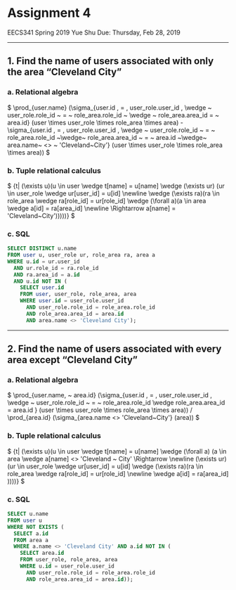 # Assignment 4

  EECS341 Spring 2019
  Yue Shu
  Due: Thursday, Feb 28, 2019

---

## 1. Find the name of users associated with only the area “Cleveland City”

### a. Relational algebra

$ \prod_{user.name} (\sigma_{user.id \, = \, user\_role.user\_id \, \wedge ~ user\_role.role\_id ~ = ~ role\_area.role\_id ~ \wedge ~ role\_area.area\_id = ~ area.id} (user \times user\_role \times role\_area \times area) - \sigma_{user.id \, = \, user\_role.user\_id \, \wedge ~ user\_role.role\_id ~ = ~ role\_area.role\_id ~\wedge~ role\_area.area\_id ~ = ~ area.id ~\wedge~ area.name~ <> ~ 'Cleveland~City'} (user \times user\_role \times role\_area \times area)) $

### b. Tuple relational calculus

$ \{t| (\exists u)(u \in user \wedge t[name] = u[name] \wedge (\exists ur) (ur \in user\_role \wedge ur[user\_id] = u[id] \newline \wedge (\exists ra)(ra \in role\_area \wedge ra[role\_id] = ur[role\_id] \wedge (\forall a)(a \in area \wedge a[id] = ra[area\_id] \newline \Rightarrow a[name] = 'Cleveland~City')))))\} $

### c. SQL

```sql
SELECT DISTINCT u.name
FROM user u, user_role ur, role_area ra, area a 
WHERE u.id = ur.user_id  
  AND ur.role_id = ra.role_id 
  AND ra.area_id = a.id 
  AND u.id NOT IN (
    SELECT user.id 
    FROM user, user_role, role_area, area
    WHERE user.id = user_role.user_id
      AND user_role.role_id = role_area.role_id
      AND role_area.area_id = area.id
      AND area.name <> 'Cleveland City');
```

--- 

## 2. Find the name of users associated with every area except “Cleveland City”

### a. Relational algebra

$ \prod_{user.name, ~ area.id} (\sigma_{user.id \, = \, user\_role.user\_id \, \wedge ~ user\_role.role\_id ~ = ~ role\_area.role\_id \wedge role\_area.area\_id = area.id } (user \times user\_role \times role\_area \times area)) / \prod_{area.id} (\sigma_{area.name <> 'Cleveland~City'} (area))  $

### b. Tuple relational calculus

$ \{t| (\exists u)(u \in user \wedge t[name] = u[name] \wedge (\forall a) (a \in area \wedge a[name] <> 'Cleveland ~ City' \Rightarrow \newline (\exists ur) (ur \in user\_role \wedge ur[user\_id] = u[id] \wedge (\exists ra)(ra \in role\_area \wedge ra[role\_id] = ur[role\_id] \newline \wedge a[id] = ra[area\_id] ))))\} $

### c. SQL

```sql
SELECT u.name 
FROM user u
WHERE NOT EXISTS (
  SELECT a.id
  FROM area a
  WHERE a.name <> 'Cleveland City' AND a.id NOT IN (
    SELECT area.id
    FROM user_role, role_area, area
    WHERE u.id = user_role.user_id
      AND user_role.role_id = role_area.role_id
      AND role_area.area_id = area.id));
```

